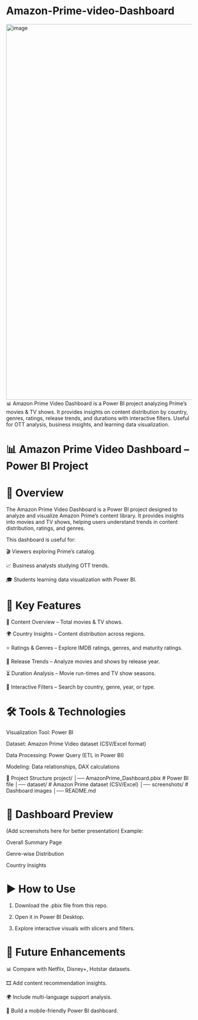 # Amazon-Prime-video-Dashboard
<img width="1915" height="1018" alt="image" src="https://github.com/user-attachments/assets/61a9e08c-e684-43ce-abd2-f3aabd244921" />
📊 Amazon Prime Video Dashboard is a Power BI project analyzing Prime’s movies & TV shows. It provides insights on content distribution by country, genres, ratings, release trends, and durations with interactive filters. Useful for OTT analysis, business insights, and learning data visualization.

# 📊 Amazon Prime Video Dashboard – Power BI Project 
# 📖 Overview

The Amazon Prime Video Dashboard is a Power BI project designed to analyze and visualize Amazon Prime’s content library. It provides insights into movies and TV shows, helping users understand trends in content distribution, ratings, and genres.

This dashboard is useful for:

🎬 Viewers exploring Prime’s catalog.

📈 Business analysts studying OTT trends.

🎓 Students learning data visualization with Power BI.

# 🚀 Key Features

📂 Content Overview – Total movies & TV shows.

🌍 Country Insights – Content distribution across regions.

⭐ Ratings & Genres – Explore IMDB ratings, genres, and maturity ratings.

📅 Release Trends – Analyze movies and shows by release year.

⏳ Duration Analysis – Movie run-times and TV show seasons.

🔎 Interactive Filters – Search by country, genre, year, or type.

# 🛠️ Tools & Technologies

Visualization Tool: Power BI

Dataset: Amazon Prime Video dataset (CSV/Excel format)

Data Processing: Power Query (ETL in Power BI)

Modeling: Data relationships, DAX calculations

📂 Project Structure project/ │── AmazonPrime_Dashboard.pbix # Power BI file │── dataset/ # Amazon Prime dataset (CSV/Excel) │── screenshots/ # Dashboard images │── README.md

# 📸 Dashboard Preview

(Add screenshots here for better presentation) Example:

Overall Summary Page

Genre-wise Distribution

Country Insights

# ▶️ How to Use

1. Download the .pbix file from this repo.

2. Open it in Power BI Desktop.

3. Explore interactive visuals with slicers and filters.

# 🔮 Future Enhancements

📊 Compare with Netflix, Disney+, Hotstar datasets.

🎞️ Add content recommendation insights.

🌍 Include multi-language support analysis.

📱 Build a mobile-friendly Power BI dashboard.
